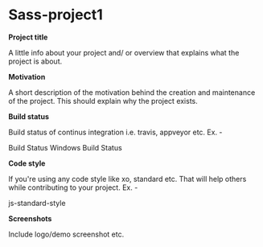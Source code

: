 # Sass-project1
**Project title**

A little info about your project and/ or overview that explains what the project is about.

**Motivation**

A short description of the motivation behind the creation and maintenance of the project. This should explain why the project exists.

**Build status**

Build status of continus integration i.e. travis, appveyor etc. Ex. -

Build Status Windows Build Status

**Code style**

If you're using any code style like xo, standard etc. That will help others while contributing to your project. Ex. -

js-standard-style

**Screenshots**

Include logo/demo screenshot etc.

